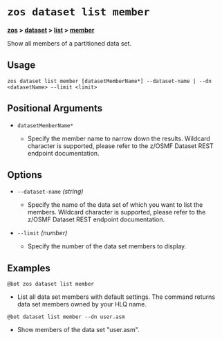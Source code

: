 # `zos dataset list member`

**[zos](../../zos) > [dataset](../dataset) > [list](./list) > [member](zos-dataset-list-member)**

Show all members of a partitioned data set. <!--dataset-list-member-description-->

## Usage

```zos dataset list member [datasetMemberName*] --dataset-name | --dn <datasetName> --limit <limit>```

## Positional Arguments

- `datasetMemberName*`

    - Specify the member name to narrow down the results. Wildcard character is supported, please refer to the z/OSMF Dataset REST endpoint documentation.

## Options 

- `--dataset-name` *(string)*
    - Specify the name of the data set of which you want to list the members. Wildcard character is supported, please refer to the z/OSMF Dataset REST endpoint documentation.

- `--limit` *(number)*
    - Specify the number of the data set members to display.

## Examples

```
@bot zos dataset list member
```
- List all data set members with default settings. The command returns data set members owned by your HLQ name.

```
@bot dataset list member --dn user.asm
``` 
- Show members of the data set "user.asm".
